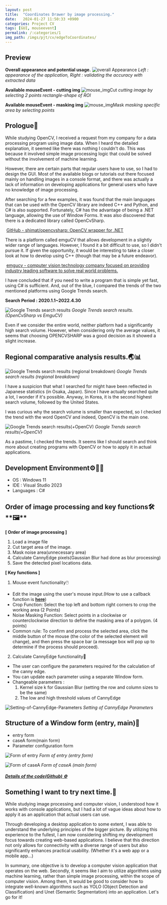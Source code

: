 ```yaml
---
layout: post
title:  "Coordinates Drawer by image processing."
date:   2024-01-27 11:50:33 +0900
categories: Project CV
tags: [GUI, mouseevent]
permalink: /:categories/1
img_path: /imgs/pjt/cv/edgeToCoordinates/
---
```


## Preview 

**Overall appearance and potential usage.**
![overall Appearance](overall-appearance-and-result.png)
_Left : appearance of the application, Right : validating the accuracy with extracted data_


**Available  mouseEvent - cutting img**
![mouse_imgCut](mouseEvent-image-Cut.gif)
_cutting image by selecting 2 points rectangle-shape of ROI_

**Available  mouseEvent - masking img**
![mouse_imgMask](mouseEvent_image-Mask.gif)
_masking specific area by selecting points_


## **Prologue🤔**

While studying OpenCV, I received a request from my company for a data processing program using image data. When I heard the detailed explanation, it seemed like there was nothing I couldn't do. This was because it involved simple image processing logic that could be solved without the involvement of machine learning.

However, there are certain parts that regular users have to use, so I had to design the GUI. Most of the available blogs or tutorials out there focused mainly on handling images in a console format, and there was actually a lack of information on developing applications for general users who have no knowledge of image processing.

After searching for a few examples, it was found that the main languages that can be used with the OpenCV library are indeed C++ and Python, and C# is also supported. Fortunately, C# has the advantage of being a .NET language, allowing the use of Window Forms. It was also discovered that there is a dedicated library called OpenCvSharp. 

 [GitHub - shimat/opencvsharp: OpenCV wrapper for .NET][1]

There is a platform called emguCV that allows development in a slightly wider range of languages. However, I found it a bit difficult to use, so I didn't pursue it. If given the opportunity, it would be interesting to take a closer look at how to develop using C++ (though that may be a future endeavor).

 [emgucv - computer vision technology company focused on providing industry leading software to solve real world problems.][2]

I have concluded that if you need to write a program that is simple yet fast, using C# is sufficient. And, out of the blue, I compared the trends of the two mentioned platforms using Google Trends search.

**Search Period : 2020.1.1~2022.4.30**

![Google Trends search results](Google-Trends-search-results.png)
_Google Trends search results.(OpenCvSharp vs EmguCV)_

Even if we consider the entire world, neither platform had a significantly high search volume. However, when considering only the average values, it seems that choosing OPENCVSHARP was a good decision as it showed a slight increase.

## **Regional comparative analysis results.🌏📊**

![Google Trends search results (regional breakdown)](Google-Trends-search-results-regional-breakdown.png)
_Google Trends search results (regional breakdown)_

I have a suspicion that what I searched for might have been reflected in Japanese statistics (in Osaka, Japan). Since I have actually searched quite a lot, I wonder if it's possible. Anyway, in Korea, it is the second highest search volume, followed by the United States.

I was curious why the search volume is smaller than expected, so I checked the trend with the word OpenCV and indeed, OpenCV is the main one.

![Google Trends search results(+OpenCV)](Google-Trends-search-results-OpenCV.png)
_Google Trends search results(+OpenCV)_

As a pastime, I checked the trends. It seems like I should search and think more about creating programs with OpenCV or how to apply it in actual applications.

## **Development Environment⚙️👨‍💻**

-   OS : Windows 11
-   IDE : Visual Studio 2023
-   Languages : C#

## **Order of image processing and key functions**🛠️**🖼️**

**\[ Order of image processing \]**

1.  Load a image file
2.  Cut target area of the image.
3.  Mask noise area(unnecessary area)
4.  Calculate CannyEdge pixels(Gaussian Blur had done as blur processing)
5.  Save the detected pixel locations data.

**\[ Key functions \]**

1) Mouse event functionality🖱️

-   Edit the image using the user's mouse input.(How to use a callback function is **[here][3]**)
-   Crop Function: Select the top left and bottom right corners to crop the working area (2 Points)
-   Noise Masking Function: Select points in a clockwise or counterclockwise direction to define the masking area of a polygon. (4 points)
-   Common rule: To confirm and process the selected area, click the middle button of the mouse (the color of the selected element will change), and then press the space bar (a message box will pop up to determine if the process should proceed).

2) Calculate CannyEdge functionality🧮

-   The user can configure the parameters required for the calculation of the canny edge.
-   You can update each parameter using a separate Window form.
-   Changeable parameters : 
    1.  Kernel size k for Gaussian Blur (setting the row and column sizes to be the same)
    2.  The low and high threshold values of CannyEdge

![Setting-of-CannyEdge-Parameters](Setting-of-CannyEdge-Parameters.png)
_Setting of CannyEdge Parameters_

## **Structure of a Window form (entry, main)📃**

-   entry form
-   caseA form(main form)
-   Parameter configuration form

![Form of entry](Form-of-entry.png)
_Form of entry (entry form)_

![Form of caseA](Form-of-caseA.png)
_Form of caseA (main form)_

#### _**[Details of the code(Github) ⚙️][4]**_

## **Something I want to try next time.🚀**

While studying image processing and computer vision, I understood how it works with console applications, but I had a lot of vague ideas about how to apply it as an application that actual users can use.

Through developing a desktop application to some extent, I was able to understand the underlying principles of the bigger picture. By utilizing this experience to the fullest, I am now considering shifting my development focus towards creating web-based applications. I believe that this direction not only allows for connectivity with a diverse range of users but also significantly enhances practical usability. (Whether it's a web app or a mobile app...)

In summary, one objective is to develop a computer vision application that operates on the web. Secondly, it seems like I aim to utilize algorithms using machine learning, rather than simple image processing, within the scope of computer vision. Among them, It would be good to consider how to integrate well-known algorithms such as YOLO (Object Detection and Classification) and Unet (Semantic Segmentation) into an application. Let's go for it!


[1]: https://github.com/shimat/opencvsharp
[2]: https://github.com/emgucv
[3]: https://fwanggu-lee.tistory.com/48
[4]: https://github.com/SanhoLee/IMGPROCAPP_WINDESKTOP